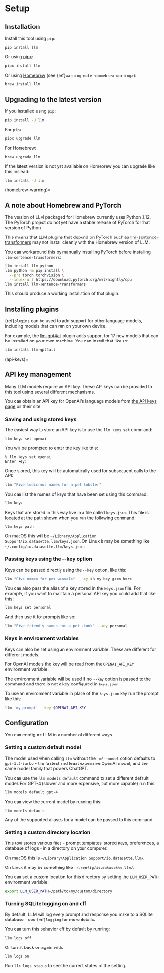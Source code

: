 # Setup

## Installation

Install this tool using `pip`:
```bash
pip install llm
```
Or using [pipx](https://pypa.github.io/pipx/):
```bash
pipx install llm
```
Or using [Homebrew](https://brew.sh/) (see {ref}`warning note <homebrew-warning>`):
```bash
brew install llm
```

## Upgrading to the latest version

If you installed using `pip`:
```bash
pip install -U llm
```
For `pipx`:
```bash
pipx upgrade llm
```
For Homebrew:
```bash
brew upgrade llm
```
If the latest version is not yet available on Homebrew you can upgrade like this instead:
```bash
llm install -U llm
```

(homebrew-warning)=
## A note about Homebrew and PyTorch

The version of LLM packaged for Homebrew currently uses Python 3.12. The PyTorch project do not yet have a stable release of PyTorch for that version of Python.

This means that LLM plugins that depend on PyTorch such as [llm-sentence-transformers](https://github.com/simonw/llm-sentence-transformers) may not install cleanly with the Homebrew version of LLM.

You can workaround this by manually installing PyTorch before installing `llm-sentence-transformers`:

```bash
llm install llm-python
llm python -m pip install \
  --pre torch torchvision \
  --index-url https://download.pytorch.org/whl/nightly/cpu
llm install llm-sentence-transformers
```
This should produce a working installation of that plugin.

## Installing plugins

{ref}`plugins` can be used to add support for other language models, including models that can run on your own device.

For example, the [llm-gpt4all](https://github.com/simonw/llm-gpt4all) plugin adds support for 17 new models that can be installed on your own machine. You can install that like so:
```bash
llm install llm-gpt4all
```

(api-keys)=
## API key management

Many LLM models require an API key. These API keys can be provided to this tool using several different mechanisms.

You can obtain an API key for OpenAI's language models from [the API keys page](https://platform.openai.com/api-keys) on their site.

### Saving and using stored keys

The easiest way to store an API key is to use the `llm keys set` command:

```bash
llm keys set openai
```
You will be prompted to enter the key like this:
```
% llm keys set openai
Enter key:
```
Once stored, this key will be automatically used for subsequent calls to the API:

```bash
llm "Five ludicrous names for a pet lobster"
```

You can list the names of keys that have been set using this command:

```bash
llm keys
```

Keys that are stored in this way live in a file called `keys.json`. This file is located at the path shown when you run the following command:

```bash
llm keys path
```

On macOS this will be `~/Library/Application Support/io.datasette.llm/keys.json`. On Linux it may be something like `~/.config/io.datasette.llm/keys.json`.

### Passing keys using the --key option

Keys can be passed directly using the `--key` option, like this:

```bash
llm "Five names for pet weasels" --key sk-my-key-goes-here
```
You can also pass the alias of a key stored in the `keys.json` file. For example, if you want to maintain a personal API key you could add that like this:
```bash
llm keys set personal
```
And then use it for prompts like so:

```bash
llm "Five friendly names for a pet skunk" --key personal
```

### Keys in environment variables

Keys can also be set using an environment variable. These are different for different models.

For OpenAI models the key will be read from the `OPENAI_API_KEY` environment variable.

The environment variable will be used if no `--key` option is passed to the command and there is not a key configured in `keys.json`

To use an environment variable in place of the `keys.json` key run the prompt like this:
```bash
llm 'my prompt' --key $OPENAI_API_KEY
```

## Configuration

You can configure LLM in a number of different ways.

### Setting a custom default model

The model used when calling `llm` without the `-m/--model` option defaults to `gpt-3.5-turbo` - the fastest and least expensive OpenAI model, and the same model family that powers ChatGPT.

You can use the `llm models default` command to set a different default model. For GPT-4 (slower and more expensive, but more capable) run this:

```bash
llm models default gpt-4
```
You can view the current model by running this:
```
llm models default
```
Any of the supported aliases for a model can be passed to this command.

### Setting a custom directory location

This tool stores various files - prompt templates, stored keys, preferences, a database of logs - in a directory on your computer.

On macOS this is `~/Library/Application Support/io.datasette.llm/`.

On Linux it may be something like `~/.config/io.datasette.llm/`.

You can set a custom location for this directory by setting the `LLM_USER_PATH` environment variable:

```bash
export LLM_USER_PATH=/path/to/my/custom/directory
```
### Turning SQLite logging on and off

By default, LLM will log every prompt and response you make to a SQLite database - see {ref}`logging` for more details.

You can turn this behavior off by default by running:
```bash
llm logs off
```
Or turn it back on again with:
```
llm logs on
```
Run `llm logs status` to see the current states of the setting.